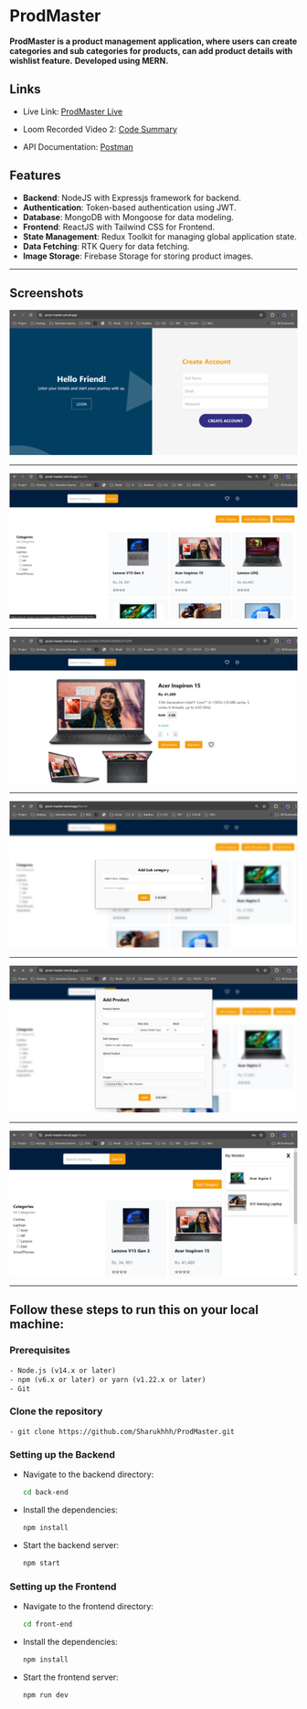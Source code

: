 # ProdMaster

**ProdMaster is a product management application, where users can create categories and sub categories for products, can add product details with wishlist feature.**
**Developed using MERN.**



## Links

- Live Link: [ProdMaster Live](https://prod-master.vercel.app/)

<!-- - Server: [Server](https://prodmaster-backend.onrender.com/api/) -->

- Loom Recorded Video 2: [Code Summary](https://www.loom.com/share/630ee7a9c02444bcb5f2382677fbcfe4?sid=14f33dbe-16c8-41fa-bf2a-11cf2bf01701)

- API Documentation: [Postman](https://documenter.getpostman.com/view/26846855/2sA3e1BVxT)



## Features

- **Backend**: NodeJS with Expressjs framework for backend.
- **Authentication**: Token-based authentication using JWT.
- **Database**: MongoDB with Mongoose for data modeling.
- **Frontend**: ReactJS with Tailwind CSS for Frontend.
- **State Management**: Redux Toolkit for managing global application state.
- **Data Fetching**: RTK Query for data fetching.
- **Image Storage**: Firebase Storage for storing product images.

---


## Screenshots

![img1](screenshots/pm1.png)

---

![img2](screenshots/pm2.png)

---

![img3](screenshots/pm4.png)

---

![img4](screenshots/pm5.png)

---

![img5](screenshots/pm6.png)

---

![img6](screenshots/pm7.png)

---


## Follow these steps to run this on your local machine:

### Prerequisites

    - Node.js (v14.x or later)
    - npm (v6.x or later) or yarn (v1.22.x or later)
    - Git


### Clone the repository 
    - git clone https://github.com/Sharukhhh/ProdMaster.git


### Setting up the Backend

- Navigate to the backend directory:
    ```sh
    cd back-end
    ```

- Install the dependencies:
    ```sh
    npm install
    ```

- Start the backend server:
    ```sh
    npm start
    ```

### Setting up the Frontend

- Navigate to the frontend directory:
    ```sh
    cd front-end
    ```

- Install the dependencies:
    ```sh
    npm install
    ```

- Start the frontend server:
    ```sh
    npm run dev
    ```
